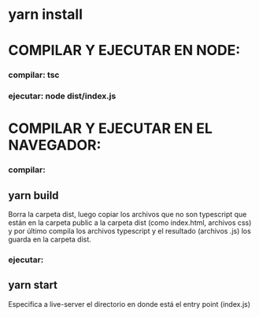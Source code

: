 # yarn install

# COMPILAR Y EJECUTAR EN NODE:

### compilar: tsc

### ejecutar: node dist/index.js

# COMPILAR Y EJECUTAR EN EL NAVEGADOR:

### compilar:
## yarn build

Borra la carpeta dist, luego copiar los archivos que no son typescript que están en la carpeta public a la carpeta dist (como index.html, archivos css) y por último compila los archivos typescript y el resultado (archivos .js) los guarda en la carpeta dist.

### ejecutar:

## yarn start
Especifica a live-server el directorio en donde está el entry point (index.js)
